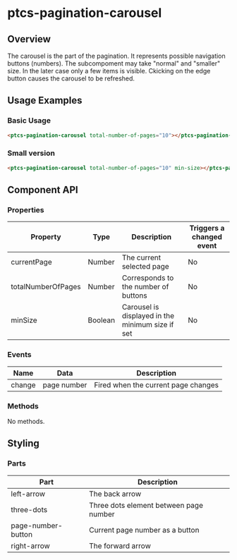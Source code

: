 # ptcs-pagination-carousel


## Overview

The carousel is the part of the pagination. It represents possible navigation buttons (numbers). The subcompoment may take "normal" and "smaller" size. In the later case only a few items is visible. Ckicking on the edge button causes the carousel to be refreshed. 

## Usage Examples

### Basic Usage

~~~html
<ptcs-pagination-carousel total-number-of-pages="10"></ptcs-pagination-carousel>
~~~

### Small version

~~~html
<ptcs-pagination-carousel total-number-of-pages="10" min-size></ptcs-pagination-carousel>
~~~

## Component API

### Properties
| Property | Type | Description | Triggers a changed event |
|--------- |------|-------------|--------------------------|
| currentPage | Number | The current selected page | No |
| totalNumberOfPages | Number | Corresponds to the number of buttons | No |
| minSize | Boolean | Carousel is displayed in the minimum size if set | No |

### Events

|  Name  | Data        | Description                         |
|--------|-------------|-------------------------------------|
| change | page number | Fired when the current page changes |


### Methods

No methods.

## Styling

### Parts

| Part | Description |
|-----------|-------------|
| left-arrow | The back arrow |
| three-dots | Three dots element between page number |
| page-number-button | Current page number as a button |
| right-arrow | The forward arrow |
